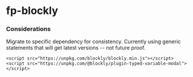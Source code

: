 # fp-blockly

### Considerations

Migrate to specific dependency for consistency. Currently using generic statements that will get latest versions -- not future proof.

```
<script src="https://unpkg.com/blockly/blockly.min.js"></script>
<script src="https://unpkg.com/@blockly/plugin-typed-variable-modal"></script>
```
